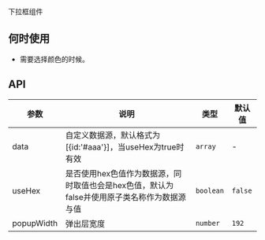 下拉框组件

## 何时使用

- 需要选择颜色的时候。

## API

| 参数          | 说明                                    | 类型              | 默认值  |
| ------------- | --------------------------------------- | ----------------- | ------- |
| data | 自定义数据源，默认格式为[{id:'#aaa'}]，当useHex为true时有效                          | `array` | - |
| useHex     | 是否使用hex色值作为数据源，同时取值也会是hex色值，默认为false并使用原子类名称作为数据源与值                      | `boolean`          | `false`  |
| popupWidth         | 弹出层宽度                          | `number`         | `192` |